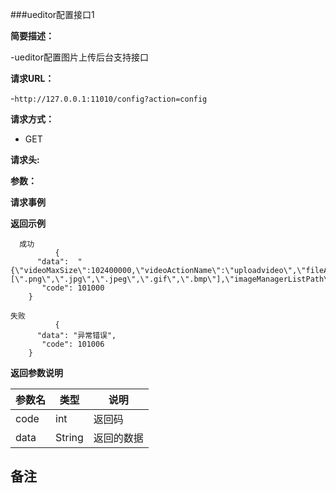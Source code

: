 ###ueditor配置接口1

**简要描述：** 

-ueditor配置图片上传后台支持接口

**请求URL：** 

-`http://127.0.0.1:11010/config?action=config`

**请求方式：**

- GET 

**请求头:**


**参数：** 


**请求事例**

 **返回示例**
 
```
  成功
          {
      "data":  "{\"videoMaxSize\":102400000,\"videoActionName\":\"uploadvideo\",\"fileActionName\":\"uploadfile\",\"fileManagerListPath\":\"/ueditor/jsp/upload/file/\",\"imageCompressBorder\":1600,\"imageManagerAllowFiles\":[\".png\",\".jpg\",\".jpeg\",\".gif\",\".bmp\"],\"imageManagerListPath\":\"/images/upload/image/\"}",
       "code": 101000
    }
```

```
失败
          {
      "data": "异常错误",
       "code": 101006
    }
```

**返回参数说明**

| 参数名  |   类型     |说明|
| ------ | -------- |------|
| code | int |返回码|
|data|String|返回的数据|

**备注**
-

